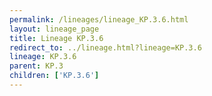 ```yaml
---
permalink: /lineages/lineage_KP.3.6.html
layout: lineage_page
title: Lineage KP.3.6
redirect_to: ../lineage.html?lineage=KP.3.6
lineage: KP.3.6
parent: KP.3
children: ['KP.3.6']
---
```

